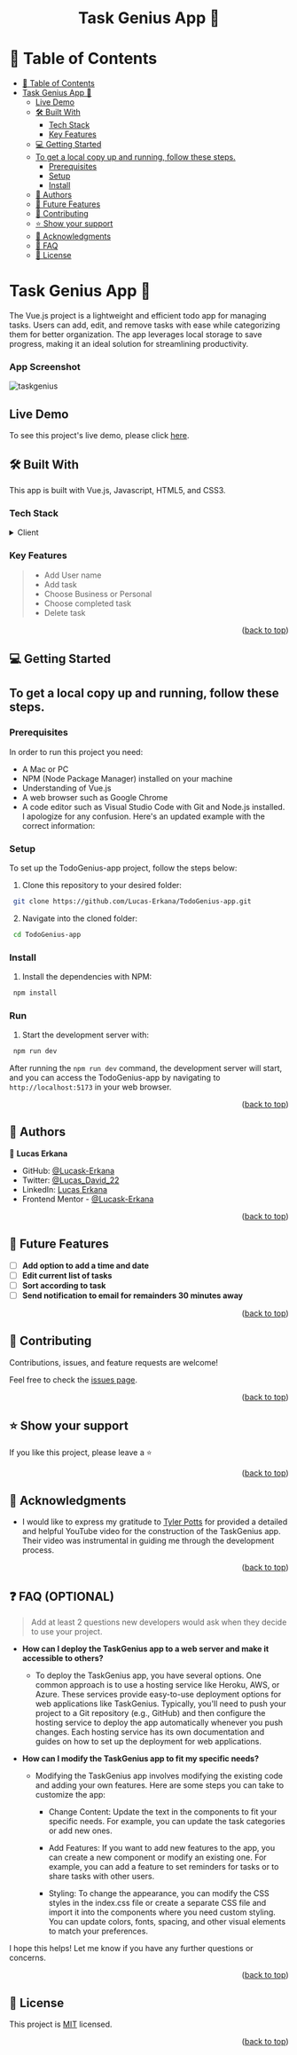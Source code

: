 <a name="readme-top"></a>

<h1 align='center'> Task Genius App 🤘 </h1>


<!-- TABLE OF CONTENTS -->

# 📗 Table of Contents

- [📗 Table of Contents](#-table-of-contents)
- [ Task Genius App 🤘](#-about-project-)
	- [Live Demo](#live-demo)
	- [🛠 Built With ](#-built-with-)
		- [Tech Stack ](#tech-stack-)
		- [Key Features ](#key-features-)
	- [💻 Getting Started ](#-getting-started-)
	- [To get a local copy up and running, follow these steps.](#to-get-a-local-copy-up-and-running-follow-these-steps)
		- [Prerequisites](#prerequisites)
		- [Setup](#setup)
		- [Install](#install)
	- [👥 Authors ](#-authors-)
	- [🔭 Future Features ](#-future-features-)
	- [🤝 Contributing ](#-contributing-)
	- [⭐️ Show your support ](#️-show-your-support-)
	- [🙏 Acknowledgments ](#-acknowledgments-)
	- [🙏 FAQ ](#-faq-)
	- [📝 License ](#-license-)

<!-- PROJECT DESCRIPTION -->

# Task Genius App 🤘 <a name="about-project"></a>

The Vue.js project is a lightweight and efficient todo app for managing tasks. Users can add, edit, and remove tasks with ease while categorizing them for better organization. The app leverages local storage to save progress, making it an ideal solution for streamlining productivity.

### App Screenshot

![taskgenius](https://github.com/Lucas-Erkana/TodoGenius-app/assets/41428579/570d808d-5c76-45b1-ae45-c88c8a14e720)


## Live Demo

To see this project's live demo, please click [here](https://todo-genius-app.vercel.app/).

## 🛠 Built With <a name="built-with"></a>

This app is built with Vue.js, Javascript, HTML5, and CSS3.
### Tech Stack <a name="tech-stack"></a>

<details> <summary>Client</summary> <ul> <li><a href="https://vuejs.org/">Vue.js</a></li> <li><a href="https://www.w3schools.com/js/">Javascript</a></li> <li><a href="https://www.w3schools.com/html/">HTML</a></li> <li><a href="https://www.w3schools.com/css/">CSS</a></li> </ul> </details>

### Key Features <a name="key-features"></a>

> - Add User name
> - Add task
> - Choose Business or Personal
> - Choose completed task
> - Delete task



<p align="right">(<a href="#readme-top">back to top</a>)</p>

<!-- GETTING STARTED -->

## 💻 Getting Started <a name="getting-started"></a>

## To get a local copy up and running, follow these steps.

### Prerequisites

In order to run this project you need:

- A Mac or PC
- NPM (Node Package Manager) installed on your machine
- Understanding of Vue.js
- A web browser such as Google Chrome
- A code editor such as Visual Studio Code with Git and Node.js installed.
I apologize for any confusion. Here's an updated example with the correct information:

### Setup

To set up the TodoGenius-app project, follow the steps below:

1. Clone this repository to your desired folder:

```sh
 git clone https://github.com/Lucas-Erkana/TodoGenius-app.git
```

2. Navigate into the cloned folder:

```sh
 cd TodoGenius-app
```

### Install

1. Install the dependencies with NPM:

```sh
 npm install
```

### Run

1. Start the development server with:

```sh
 npm run dev
```

After running the `npm run dev` command, the development server will start, and you can access the TodoGenius-app by navigating to `http://localhost:5173` in your web browser.


<p align="right">(<a href="#readme-top">back to top</a>)</p>

<!-- AUTHORS -->

## 👥 Authors <a name="authors"></a>

👤 **Lucas Erkana**

- GitHub: [@Lucask-Erkana](https://github.com/Lucask-Erkana)
- Twitter: [@Lucas_David_22](https://twitter.com/@Lucas_David_22)
- LinkedIn: [Lucas Erkana](https://www.linkedin.com/in/lucas-erkana/)
- Frontend Mentor - [@Lucask-Erkana](https://www.frontendmentor.io/profile/Lucask-Erkana)

<p align="right">(<a href="#readme-top">back to top</a>)</p>

<!-- FUTURE FEATURES -->

## 🔭 Future Features <a name="future-features"></a>

- [ ] **Add option to add a time and date**
- [ ] **Edit current list of tasks**
- [ ] **Sort according to task**
- [ ] **Send notification to email for remainders 30 minutes away**

<p align="right">(<a href="#readme-top">back to top</a>)</p>

<!-- CONTRIBUTING -->

## 🤝 Contributing <a name="contributing"></a>

Contributions, issues, and feature requests are welcome!

Feel free to check the [issues page](https://github.com/Lucas-Erkana/TodoGenius-app/issues).

<p align="right">(<a href="#readme-top">back to top</a>)</p>

<!-- SUPPORT -->

## ⭐️ Show your support <a name="support"></a>

If you like this project, please leave a ⭐️

<p align="right">(<a href="#readme-top">back to top</a>)</p>

<!-- ACKNOWLEDGEMENTS -->

## 🙏 Acknowledgments <a name="acknowledgements"></a>

- I would like to express my gratitude to  [Tyler Potts](https://github.com/TylerPottsDev) for provided a detailed and helpful YouTube video for the construction of the TaskGenius app. Their video was instrumental in guiding me through the development process.

<p align="right">(<a href="#readme-top">back to top</a>)</p>

## ❓ FAQ (OPTIONAL) <a name="faq"></a>

> Add at least 2 questions new developers would ask when they decide to use your project.

- **How can I deploy the TaskGenius app to a web server and make it accessible to others?**

  - To deploy the TaskGenius app, you have several options. One common approach is to use a hosting service like Heroku, AWS, or Azure. These services provide easy-to-use deployment options for web applications like TaskGenius. Typically, you'll need to push your project to a Git repository (e.g., GitHub) and then configure the hosting service to deploy the app automatically whenever you push changes. Each hosting service has its own documentation and guides on how to set up the deployment for web applications.

- **How can I modify the TaskGenius app to fit my specific needs?**

  - Modifying the TaskGenius app involves modifying the existing code and adding your own features. Here are some steps you can take to customize the app:

    - Change Content: Update the text in the components to fit your specific needs. For example, you can update the task categories or add new ones.

    - Add Features: If you want to add new features to the app, you can create a new component or modify an existing one. For example, you can add a feature to set reminders for tasks or to share tasks with other users.

    - Styling: To change the appearance, you can modify the CSS styles in the index.css file or create a separate CSS file and import it into the components where you need custom styling. You can update colors, fonts, spacing, and other visual elements to match your preferences.

I hope this helps! Let me know if you have any further questions or concerns.

<p align="right">(<a href="#readme-top">back to top</a>)</p>

<!-- LICENSE -->

## 📝 License <a name="license"></a>

This project is [MIT](./LICENSE) licensed.

<p align="right">(<a href="#readme-top">back to top</a>)</p>
